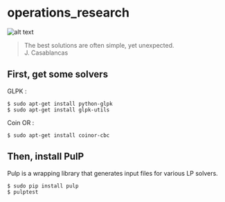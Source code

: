 # operations_research

![alt text](https://raw.githubusercontent.com/tlentali/operations_research/master/misc/casey_studio.jpg "Neistat studio NYC")

>The best solutions are often simple, yet unexpected.  
>J. Casablancas

## First, get some solvers

GLPK :

```
$ sudo apt-get install python-glpk
$ sudo apt-get install glpk-utils
```

Coin OR :

```
$ sudo apt-get install coinor-cbc
```

## Then, install PulP

Pulp is a wrapping library that generates input files for various LP solvers.

```
$ sudo pip install pulp
$ pulptest
```

